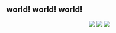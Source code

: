 ## world! world! world!

<!--
**cc5efd7b0/cc5efd7b0** is a ✨ _special_ ✨ repository because its `README.md` (this file) appears on your GitHub profile.

Here are some ideas to get you started:

- 🔭 I’m currently working on ...
- 🌱 I’m currently learning ...
- 👯 I’m looking to collaborate on ...
- 🤔 I’m looking for help with ...
- 💬 Ask me about ...
- 📫 How to reach me: ...
- 😄 Pronouns: ...
- ⚡ Fun fact: ...
-->
<p align="center">
  <img src="https://github-readme-stats.vercel.app/api?username=cc5efd7b0&show_icons=true&theme=dark" />
  <img src="https://github-readme-stats.vercel.app/api/top-langs/?username=cc5efd7b0&theme=dark&layout=compact&hide=html,glsl" />
  <img src="https://github-profile-trophy.vercel.app/?username=cc5efd7b0&theme=darkhub" />
</p>
